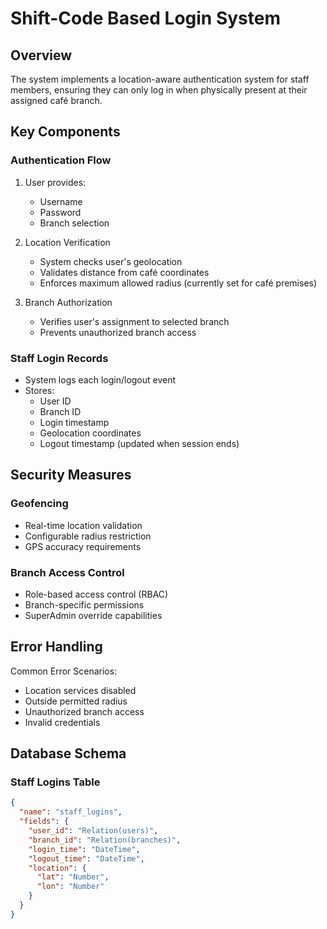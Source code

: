# Shift-Code Based Login System

## Overview
The system implements a location-aware authentication system for staff members, ensuring they can only log in when physically present at their assigned café branch.

## Key Components

### Authentication Flow
1. User provides:
   - Username
   - Password
   - Branch selection

2. Location Verification
   - System checks user's geolocation
   - Validates distance from café coordinates
   - Enforces maximum allowed radius (currently set for café premises)

3. Branch Authorization
   - Verifies user's assignment to selected branch
   - Prevents unauthorized branch access

### Staff Login Records
- System logs each login/logout event
- Stores:
  - User ID
  - Branch ID
  - Login timestamp
  - Geolocation coordinates
  - Logout timestamp (updated when session ends)

## Security Measures

### Geofencing
- Real-time location validation
- Configurable radius restriction
- GPS accuracy requirements

### Branch Access Control
- Role-based access control (RBAC)
- Branch-specific permissions
- SuperAdmin override capabilities

## Error Handling

Common Error Scenarios:
- Location services disabled
- Outside permitted radius
- Unauthorized branch access
- Invalid credentials

## Database Schema

### Staff Logins Table
```json
{
  "name": "staff_logins",
  "fields": {
    "user_id": "Relation(users)",
    "branch_id": "Relation(branches)",
    "login_time": "DateTime",
    "logout_time": "DateTime",
    "location": {
      "lat": "Number",
      "lon": "Number"
    }
  }
}
```